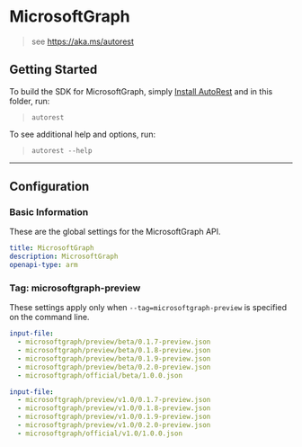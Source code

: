 # MicrosoftGraph

> see https://aka.ms/autorest

## Getting Started

To build the SDK for MicrosoftGraph, simply [Install AutoRest](https://aka.ms/autorest/install) and in this folder, run:

> `autorest`

To see additional help and options, run:

> `autorest --help`

---

## Configuration

### Basic Information

These are the global settings for the MicrosoftGraph API.

``` yaml
title: MicrosoftGraph
description: MicrosoftGraph
openapi-type: arm
```

### Tag: microsoftgraph-preview

These settings apply only when `--tag=microsoftgraph-preview` is specified on the command line.

```yaml $(tag) == 'microsoftgraph-beta'
input-file: 
  - microsoftgraph/preview/beta/0.1.7-preview.json
  - microsoftgraph/preview/beta/0.1.8-preview.json
  - microsoftgraph/preview/beta/0.1.9-preview.json
  - microsoftgraph/preview/beta/0.2.0-preview.json
  - microsoftgraph/official/beta/1.0.0.json
```

```yaml $(tag) == 'microsoftgraph-v1.0'
input-file: 
  - microsoftgraph/preview/v1.0/0.1.7-preview.json
  - microsoftgraph/preview/v1.0/0.1.8-preview.json
  - microsoftgraph/preview/v1.0/0.1.9-preview.json
  - microsoftgraph/preview/v1.0/0.2.0-preview.json
  - microsoftgraph/official/v1.0/1.0.0.json
```
